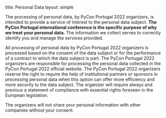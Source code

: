 title: Personal Data
layout: simple

The processing of personal data, by PyCon Portugal 2022 organizers, is intended to provide a service of interest to the personal data subject. **The PyCon Portugal international conference is the specific purpose of why we treat your personal data.** The information we collect serves to correctly identify you and manage the services provided.

All processing of personal data by PyCon Portugal 2022 organizers is processed based on the consent of the data subject or for the performance of a contract to which the data subject is part. The PyCon Portugal 2022 organizers are responsible for processing the personal data collected in the PyCon Portugal 2022 official website. The PyCon Portugal 2022 organizers reserve the right to require the help of institutional partners or sponsors in processing personal data when this option can offer more efficiency and more security to the data subject. The organizer will require always and previous a statement of compliance with essential rights foreseen in the European legislation. 

The organizers will not share your personal information with other companies without your consent.
